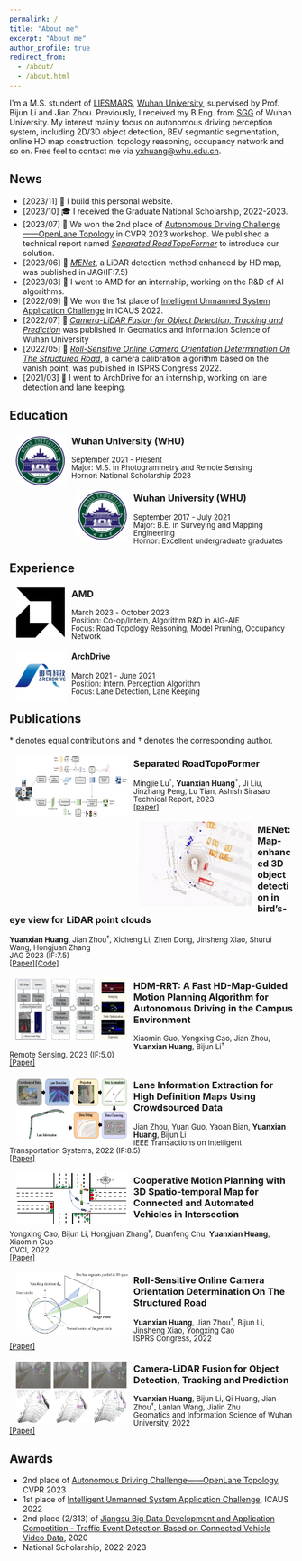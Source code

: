 ```yaml
---
permalink: /
title: "About me"
excerpt: "About me"
author_profile: true
redirect_from: 
  - /about/
  - /about.html
---
```


I'm a M.S. stundent of [LIESMARS](http://www.lmars.whu.edu.cn/en/), [Wuhan University](https://en.whu.edu.cn/), supervised by Prof. Bijun Li and Jian Zhou. Previously, I received my B.Eng. from [SGG](http://main.sgg.whu.edu.cn/) of Wuhan University. My interest mainly focus on autonomous driving perception system, including 2D/3D object detection, BEV segmantic segmentation, online HD map construction, topology reasoning, occupancy network and so on. Free feel to contact me via yxhuang@whu.edu.cn.

## News
- [2023/11] 🎂 I build this personal website.
- [2023/10] 🎓 I received the Graduate National Scholarship, 2022-2023.
- [2023/07] 🥈 We won the 2nd place of [Autonomous Driving Challenge——OpenLane Topology](https://opendrivelab.com/AD23Challenge.html) in CVPR 2023 workshop. We published a technical report named [*Separated RoadTopoFormer*](https://arxiv.org/abs/2307.01557) to introduce our solution.
- [2023/06] 📄 [*MENet*](https://www.sciencedirect.com/science/article/pii/S1569843223001590), a LiDAR detection method enhanced by HD map, was published in JAG(IF:7.5)
- [2023/03] 💼 I went to AMD for an internship, working on the R&D of AI algorithms.
- [2022/09] 🥇 We won the 1st place of [Intelligent Unmanned System Application Challenge](https://icaus2022.scimeeting.cn/cn/web/index/12954_990754__) in ICAUS 2022.
- [2022/07] 📄 [*Camera-LiDAR Fusion for Object Detection, Tracking and Prediction*](http://ch.whu.edu.cn/cn/article/doi/10.13203/j.whugis20210614) was published in Geomatics and Information Science of Wuhan University
- [2022/05] 📄 [*Roll-Sensitive Online Camera Orientation Determination On The Structured Road*](https://isprs-archives.copernicus.org/articles/XLIII-B2-2022/687/2022/), a camera calibration algorithm based on the vanish point, was published in ISPRS Congress 2022.
- [2021/03] 💼 I went to ArchDrive for an internship, working on lane detection and lane keeping.

## Education
<img style="float: left; margin:5px 10px" src="../images/edu_whu.png" width="90" height="90">

### Wuhan University (WHU)
<p style="line-height:1.0">
  <font size="2">
    September 2021 - Present<br/>
    Major: M.S. in Photogrammetry and Remote Sensing<br/>
    Hornor: National Scholarship 2023<br/>
  </font>
</p>

<img style="float: left; margin:5px 10px" src="../images/edu_whu.png" width="90" height="90">

### Wuhan University (WHU)
<p style="line-height:1.0">
  <font size="2">
    September 2017 - July 2021<br/>
    Major: B.E. in Surveying and Mapping Engineering<br/>
    Hornor: Excellent undergraduate graduates<br/>
  </font>
</p>

## Experience
<img style="float: left; margin:5px 10px" src="../images/exp_amd.png" width="90" height="90">

### AMD
<p style="line-height:1.0">
  <font size="2">
    March 2023 - October 2023<br/>
    Position: Co-op/Intern, Algorithm R&D in AIG-AIE<br/>
    Focus: Road Topology Reasoning, Model Pruning, Occupancy Network<br/>
  </font>
</p>

<img style="float: left; margin:5px 10px" src="../images/exp_arcdrive.png" width="90" height="90">

#### ArchDrive
<p style="line-height:1.0">
  <font size="2">
    March 2021 - June 2021<br/>
    Position: Intern, Perception Algorithm<br/>
    Focus: Lane Detection, Lane Keeping<br/>
  </font>
</p>

## Publications

\* denotes equal contributions and &dagger; denotes the corresponding author.
<br>

<img style="float: left; margin:5px 10px" src="../images/pub_roadformer.png" width=200px height=110px>

### Separated RoadTopoFormer
<p style="line-height:1.0">
  <font size="2">
    Mingjie Lu<sup>*</sup>, <b>Yuanxian Huang<sup>*</sup></b>, Ji Liu, Jinzhang Peng, Lu Tian, Ashish Sirasao<br/>
    Technical Report, 2023<br/>
    <a href="https://arxiv.org/abs/2307.01557">[paper]</a><br/>
  </font>
</p>

<img style="float: left; margin:5px 10px" src="../images/pub_menet.gif" width=200px height=150px>

### MENet: Map-enhanced 3D object detection in bird’s-eye view for LiDAR point clouds
<p style="line-height:1.0">
  <font size="2">
    <b>Yuanxian Huang</b>, Jian Zhou<sup>&dagger;</sup>, Xicheng Li, Zhen Dong, Jinsheng Xiao, Shurui Wang, Hongjuan Zhang<br/>
    JAG 2023 (IF:7.5)<br/>
    <a href="https://www.sciencedirect.com/science/article/pii/S1569843223001590">[Paper]</a><a href="https://github.com/WHU-USI3DV/MENet">[Code]</a><br/>
  </font>
</p>


<img style="float: left; margin:5px 10px" src="../images/pub_hdmrrt.png" width=200px height=110px>

### HDM-RRT: A Fast HD-Map-Guided Motion Planning Algorithm for Autonomous Driving in the Campus Environment
<p style="line-height:1.0">
  <font size="2">
    Xiaomin Guo, Yongxing Cao, Jian Zhou, <b>Yuanxian Huang</b>, Bijun Li<sup>&dagger;</sup><br/>
    Remote Sensing, 2023 (IF:5.0)<br/>
    <a href="https://www.mdpi.com/2072-4292/15/2/487">[Paper]</a><br/>
  </font>
</p>


<img style="float: left; margin:5px 10px" src="../images/pub_its.png" width=200px height=110px>

### Lane Information Extraction for High Definition Maps Using Crowdsourced Data
<p style="line-height:1.0">
  <font size="2">
    Jian Zhou, Yuan Guo, Yaoan Bian, <b>Yuanxian Huang</b>, Bijun Li<br/>
    IEEE Transactions on Intelligent Transportation Systems, 2022 (IF:8.5)<br/>
    <a href="https://ieeexplore.ieee.org/document/9956852">[Paper]</a><br/>
  </font>
</p>

<img style="float: left; margin:5px 10px" src="../images/pub_cvci.png" width=200px height=90px>

### Cooperative Motion Planning with 3D Spatio-temporal Map for Connected and Automated Vehicles in Intersection
<p style="line-height:1.0">
  <font size="2">
    Yongxing Cao, Bijun Li, Hongjuan Zhang<sup>&dagger;</sup>, Duanfeng Chu, <b>Yuanxian Huang</b>, Xiaomin Guo<br/>
    CVCI, 2022<br/>
    <a href="https://ieeexplore.ieee.org/document/9965066">[Paper]</a><br/>
  </font>
</p>



<img style="float: left; margin:5px 10px" src="../images/pub_isprs.png" width=200px height=110px>

### Roll-Sensitive Online Camera Orientation Determination On The Structured Road
<p style="line-height:1.0">
  <font size="2">
    <b>Yuanxian Huang</b>, Jian Zhou<sup>&dagger;</sup>, Bijun Li, Jinsheng Xiao, Yongxing Cao<br/>
    ISPRS Congress, 2022<br/>
    <a href="https://isprs-archives.copernicus.org/articles/XLIII-B2-2022/687/2022/">[Paper]</a><br/>
  </font>
</p>


<img style="float: left; margin:5px 10px" src="../images/pub_xuebao.png" width=200px height=110px>

### Camera-LiDAR Fusion for Object Detection, Tracking and Prediction
<p style="line-height:1.0">
  <font size="2">
    <b>Yuanxian Huang</b>, Bijun Li, Qi Huang, Jian Zhou<sup>&dagger;</sup>, Lanlan Wang, Jialin Zhu<br/>
    Geomatics and Information Science of Wuhan University, 2022<br/>
    <a href="http://ch.whu.edu.cn/cn/article/doi/10.13203/j.whugis20210614">[Paper]</a><br/>
  </font>
</p>

## Awards
- 2nd place of [Autonomous Driving Challenge——OpenLane Topology](https://opendrivelab.com/AD23Challenge.html), CVPR 2023
- 1st place of [Intelligent Unmanned System Application Challenge](https://icaus2022.scimeeting.cn/cn/web/index/12954_990754__), ICAUS 2022
- 2nd place (2/313) of [Jiangsu Big Data Development and Application Competition - Traffic Event Detection Based on Connected Vehicle Video Data](https://www.marsbigdata.com/competition/details?id=5435622313984), 2020
- National Scholarship, 2022-2023